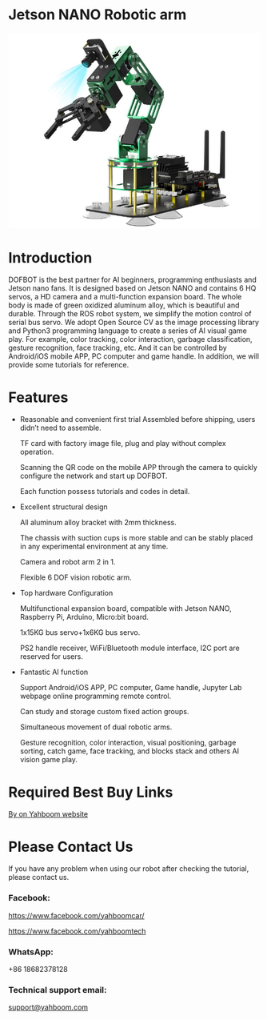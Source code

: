# Jetson NANO Robotic arm
![](https://github.com/YahboomTechnology/dofbot-jetson_nano/blob/master/DOFBOT.jpg)
# Introduction
DOFBOT is the best partner for AI beginners, programming enthusiasts and Jetson nano fans. It is designed based on Jetson NANO and contains 6 HQ servos, a HD camera and a multi-function expansion board. The whole body is made of green oxidized aluminum alloy, which is beautiful and durable. Through the ROS robot system, we simplify the motion control of serial bus servo. We adopt Open Source CV as the image processing library and Python3 programming language to create a series of AI visual game play. For example, color tracking, color interaction, garbage classification, gesture recognition, face tracking, etc. And it can be controlled by Android/iOS mobile APP, PC computer and game handle. In addition, we will provide some tutorials for reference.

# Features
* Reasonable and convenient first trial
  Assembled before shipping, users didn’t need to assemble.
  
  TF card with factory image file, plug and play without complex operation.
  
  Scanning the QR code on the mobile APP through the camera to quickly configure the network and start up DOFBOT.
  
  Each function possess tutorials and codes in detail.
  
* Excellent structural design

  All aluminum alloy bracket with 2mm thickness.
  
  The chassis with suction cups is more stable and can be stably placed in any experimental environment at any time.
  
  Camera and robot arm 2 in 1.
  
  Flexible 6 DOF vision robotic arm.
  
 * Top hardware Configuration
 
    Multifunctional expansion board, compatible with Jetson NANO, Raspberry Pi, Arduino, Micro:bit board.
  
    1x15KG bus servo+1x6KG bus servo.
  
    PS2 handle receiver, WiFi/Bluetooth module interface, I2C port are reserved for users.
  
* Fantastic AI function

  Support Android/iOS APP, PC computer, Game handle, Jupyter Lab webpage online programming remote control.

  Can study and storage custom fixed action groups.

  Simultaneous movement of dual robotic arms.

  Gesture recognition, color interaction, visual positioning, garbage sorting, catch game, face tracking, and blocks stack and others AI vision game play.

# Required Best Buy Links
[By on Yahboom website](https://category.yahboom.net/products/dofbot-jetson_nano)

# Please Contact Us
If you have any problem when using our robot after checking the tutorial, please contact us.

### Facebook: 
https://www.facebook.com/yahboomcar/ 
  
https://www.facebook.com/yahboomtech

### WhatsApp:
+86 18682378128

### Technical support email: 
support@yahboom.com

